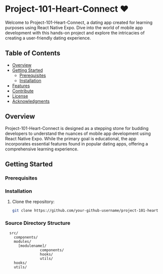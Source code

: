 # Project-101-Heart-Connect :heart:

Welcome to Project-101-Heart-Connect, a dating app created for learning purposes using React Native Expo. Dive into the world of mobile app development with this hands-on project and explore the intricacies of creating a user-friendly dating experience.

## Table of Contents

- [Overview](#overview)
- [Getting Started](#getting-started)
  - [Prerequisites](#prerequisites)
  - [Installation](#installation)
- [Features](#features)
- [Contribute](#contribute)
- [License](#license)
- [Acknowledgments](#acknowledgments)

## Overview

Project-101-Heart-Connect is designed as a stepping stone for budding developers to understand the nuances of mobile app development using React Native Expo. While the primary goal is educational, the app incorporates essential features found in popular dating apps, offering a comprehensive learning experience.

## Getting Started

### Prerequisites

### Installation

1. Clone the repository:
   ```bash
   git clone https://github.com/your-github-username/project-101-heart-connect.git
   ```

### Source Directory Structure

```
  src/
    components/
    modules/
      [modulename]/
                components/
                hooks/
                utils/
    hooks/
    utils/
```
